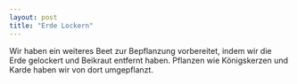 ```yaml
---
layout: post
title: "Erde Lockern"
---
```


Wir haben ein weiteres Beet zur Bepflanzung vorbereitet, indem wir die Erde gelockert und Beikraut entfernt haben. Pflanzen wie Königskerzen und Karde haben wir von dort umgepflanzt.
